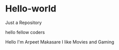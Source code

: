 # Hello-world
Just a Repository

hello fellow coders

Hello I'm Arpeet Makasare I like Movies and Gaming 
